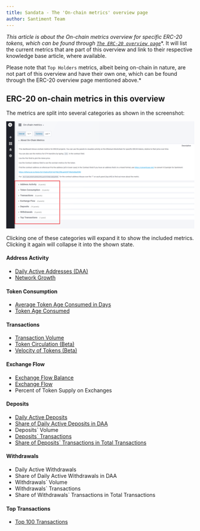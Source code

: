 ```yaml
---
title: Sandata - The 'On-chain metrics' overview page
author: Santiment Team
---
```


*This article is about the On-chain metrics overview for specific ERC-20
tokens, which can be found through* [*`The ERC-20 overview
page`*](/sandata/about/the-erc-20-overview-page)*.
It will list the current metrics that are part of this overview and link
to their respective knowledge base article, where available.

Please note that `Top Holders` metrics, albeit being on-chain in
nature, are not part of this overview and have their own one, which can
be found through the ERC-20 overview page mentioned above.*

## ERC-20 on-chain metrics in this overview

The metrics are split into several categories as shown in the
screenshot:

![](14_sangraphs_onchain_metrics_overview.png)

Clicking one of these categories will expand it to show the included
metrics. Clicking it again will collapse it into the shown state.

#### Address Activity

-   [Daily Active Addresses (DAA)](/sandata/metrics/daily-active-addresses)
-   [Network Growth](/sandata/metrics/network-growth)

#### Token Consumption

-   [Average Token Age Consumed in Days](/sandata/metrics/average-token-age-consumed-in-days)
-   [Token Age Consumed](/sandata/metrics/token-age-consumed)

#### Transactions

-   [Transaction Volume](/sandata/metrics/transaction-volume)
-   [Token Circulation (Beta)](/sandata/metrics/token-circulation)
-   [Velocity of Tokens (Beta)](/sandata/metrics/velocity-of-tokens)

#### Exchange Flow

-   [Exchange Flow Balance](/sandata/metrics/exchange-flow-balance)
-   [Exchange Flow](/sandata/metrics/exchange-flow)
-   Percent of Token Supply on Exchanges

#### Deposits

-   [Daily Active Deposits](/sandata/metrics/daily-active-deposits)
-   [Share of Daily Active Deposits in DAA](/sandata/metrics/share-of-daily-active-deposits-in-total-daily-active-addresses)
-   Deposits` Volume
-   [Deposits` Transactions](/sandata/metrics/deposit-related-transactions)
-   [Share of Deposits` Transactions in Total Transactions](/sandata/metrics/share-of-deposit-transactions-in-total-transactions)

#### Withdrawals

-   Daily Active Withdrawals
-   Share of Daily Active Withdrawals in DAA
-   Withdrawals` Volume
-   Withdrawals` Transactions
-   Share of Withdrawals` Transactions in Total Transactions

#### Top Transactions

-   [Top 100 Transactions](/sandata/metrics/top-100-transactions)
